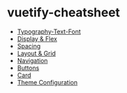 # vuetify-cheatsheet

- [Typography-Text-Font](https://github.com/Adamskoullos/vuetify-cheatsheet/blob/main/text-font-typography.md)
- [Display & Flex](https://github.com/Adamskoullos/vuetify-cheatsheet/blob/main/flex.md)
- [Spacing](https://github.com/Adamskoullos/vuetify-cheatsheet/blob/main/spacing.md)
- [Layout & Grid](https://github.com/Adamskoullos/vuetify-cheatsheet/blob/main/grid.md)
- [Navigation]()
- [Buttons]()
- [Card]()
- [Theme Configuration]()
